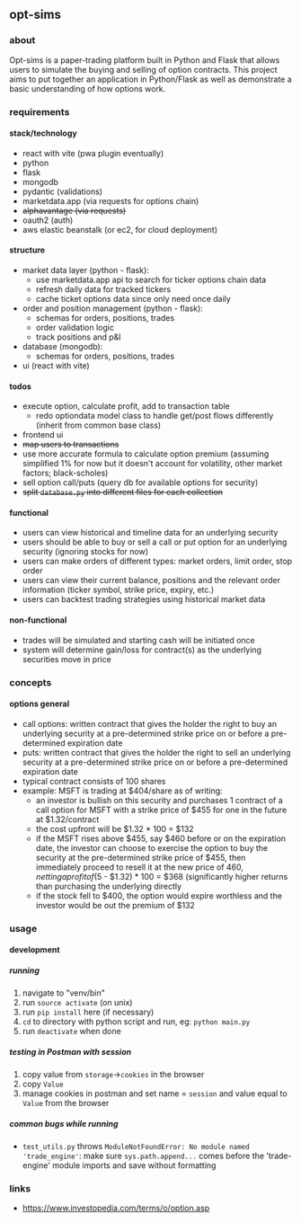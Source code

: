 ## opt-sims

### about

Opt-sims is a paper-trading platform built in Python and Flask that allows users to simulate the buying and selling of option contracts. This project aims to put together an application in Python/Flask as well as demonstrate a basic understanding of how options work.

### requirements

#### stack/technology

- react with vite (pwa plugin eventually)
- python
- flask
- mongodb
- pydantic (validations)
- marketdata.app (via requests for options chain)
- ~~alphavantage (via requests)~~
- oauth2 (auth)
- aws elastic beanstalk (or ec2, for cloud deployment)

#### structure

- market data layer (python - flask):
  - use marketdata.app api to search for ticker options chain data
  - refresh daily data for tracked tickers
  - cache ticket options data since only need once daily
- order and position management (python - flask):
  - schemas for orders, positions, trades
  - order validation logic
  - track positions and p&l
- database (mongodb):
  - schemas for orders, positions, trades
- ui (react with vite)

#### todos

- execute option, calculate profit, add to transaction table
  - redo optiondata model class to handle get/post flows differently (inherit from common base class)
- frontend ui
- ~~map users to transactions~~
- use more accurate formula to calculate option premium (assuming simplified 1% for now but it doesn't account for volatility, other market factors; black-scholes)
- sell option call/puts (query db for available options for security)
- ~~split `database.py` into different files for each collection~~

#### functional

- users can view historical and timeline data for an underlying security
- users should be able to buy or sell a call or put option for an underlying security (ignoring stocks for now)
- users can make orders of different types: market orders, limit order, stop order
- users can view their current balance, positions and the relevant order information (ticker symbol, strike price, expiry, etc.)
- users can backtest trading strategies using historical market data

#### non-functional

- trades will be simulated and starting cash will be initiated once
- system will determine gain/loss for contract(s) as the underlying securities move in price

### concepts

#### options general

- call options: written contract that gives the holder the right to buy an underlying security at a pre-determined strike price on or before a pre-determined expiration date
- puts: written contract that gives the holder the right to sell an underlying security at a pre-determined strike price on or before a pre-determined expiration date
- typical contract consists of 100 shares
- example: MSFT is trading at $404/share as of writing:
  - an investor is bullish on this security and purchases 1 contract of a call option for MSFT with a strike price of $455 for one in the future at $1.32/contract
  - the cost upfront will be $1.32 \* 100 = $132
  - if the MSFT rises above $455, say $460 before or on the expiration date, the investor can choose to exercise the option to buy the security at the pre-determined strike price of $455, then immediately proceed to resell it at the new price of $460, netting a profit of ($5 - $1.32) \* 100 = $368 (significantly higher returns than purchasing the underlying directly
  - if the stock fell to $400, the option would expire worthless and the investor would be out the premium of $132

### usage

#### development

##### running

1. navigate to "venv/bin"
2. run `source activate` (on unix)
3. run `pip install` here (if necessary)
4. `cd` to directory with python script and run, eg: `python main.py`
5. run `deactivate` when done

##### testing in Postman with session

1. copy value from `storage`->`cookies` in the browser
2. copy `Value`
3. manage cookies in postman and set name = `session` and value equal to `Value` from the browser

##### common bugs while running

- `test_utils.py` throws `ModuleNotFoundError: No module named 'trade_engine'`: make sure `sys.path.append...` comes before the 'trade-engine' module imports and save without formatting

### links

- https://www.investopedia.com/terms/o/option.asp
